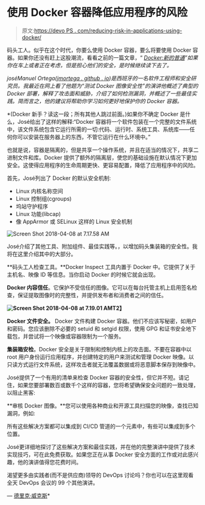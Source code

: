 # 使用 Docker 容器降低应用程序的风险

> 原文:[https://devo PS . com/reducing-risk-in-applications-using-docker/](https://devops.com/reducing-risk-in-applications-using-docker/)

码头工人。似乎在这个时代，你要么使用 Docker 容器，要么将要使用 Docker 容器。如果你还没有赶上这股潮流，看看之前的一篇文章，“ [*Docker:新的普通*](https://blog.sonatype.com/docker-devops-new-ordinary)*”如果你在车上或者正在考虑，但是担心他们的安全，是时候继续读下去了。*

*joséManuel Ortega([jmortega . github . io](https://github.com/jmortega))是西班牙的一名软件工程师和安全研究员。我最近在网上看了他题为“测试 Docker 图像安全性”的演讲他概述了典型的 Docker 部署，解释了攻击面和威胁，介绍了如何检测漏洞，并概述了一些最佳实践。简而言之，他的建议将帮助你学习如何更好地保护你的 Docker 容器。*

 *(Docker 新手？读这一段；所有其他人跳过前面。)如果你不确定 Docker 是什么，José给出了这样的解释:“Docker 容器将一个软件包装在一个完整的文件系统中，该文件系统包含它运行所需的一切:代码、运行时、系统工具、系统库——任何你可以安装在服务器上的东西，不管它运行在什么环境中。”

也就是说，容器是隔离的，但是共享一个操作系统，并且在适当的情况下，共享二进制文件和库。Docker 提供了额外的隔离层，使您的基础设施在默认情况下更加安全。这使得应用程序的生命周期更快、更容易配置，降低了应用程序中的风险。

首先，José列出了 Docker 的默认安全机制:

*   Linux 内核名称空间
*   Linux 控制组(cgroups)
*   坞站守护程序
*   Linux 功能(libcap)
*   像 AppArmor 或 SELinux 这样的 Linux 安全机制

![Screen Shot 2018-04-08 at 7.17.58 AM](../Images/9e5293c1cef2575775db204d635126c3.png)

José介绍了其他工具、附加组件、最佳实践等。，以增加码头集装箱的安全性。我将在这里介绍其中的大部分。

**码头工人检查工具。**Docker Inspect 工具内置于 Docker 中。它提供了关于主机名、映像 ID 等信息。当你启动 Docker 的时候它就会出现。

**Docker 内容信任**。它保护不受信任的图像。它可以在每台托管主机上启用签名检查，保证提取图像时的完整性，并提供发布者和消费者之间的信任。

**![Screen Shot 2018-04-08 at 7.19.01 AM](../Images/ffd053c8676d09722821c03c442183f3.png)T2】**

**Docker 文件安全。** Docker 文件构建 Docker 容器。他们不应该写秘密，如用户和密码。您应该删除不必要的 setuid 和 setgid 权限，使用 GPG 和证书安全地下载包，并尝试将一个映像或容器限制为一个服务。

**集装箱安检**。Docker 安全是关于限制和控制内核上的攻击面。不要在容器中以 root 用户身份运行应用程序，并创建特定的用户来测试和管理 Docker 映像。以只读方式运行文件系统，这样攻击者就无法覆盖数据或将恶意脚本保存到映像中。

José提供了一个有用的清单来检查 Docker 容器的安全性，但它并不短。请记住，如果您要部署数百或数千个这样的容器，您将希望确保安全问题的一致处理，以阻止黑客:

**审核 Docker 图像。**您可以使用各种商业和开源工具扫描您的映像，查找已知漏洞，例如:

所有这些解决方案都可以集成到 CI/CD 管道的一个元素中，有些可以集成到多个位置。

José更详细地探讨了这些解决方案和最佳实践，并在他的完整演讲中提供了技术实现技巧，可在此免费获取。如果您正在从事 Docker 安全方面的工作或对此感兴趣，他的演讲值得您花费时间。

渴望更多由实践者(而不是供应商)领导的 DevOps 讨论吗？你也可以在这里观看全天 DevOps 会议的 99 个其他演讲。

— [德里克·威克斯](https://devops.com/author/derek-e-weeks/)*